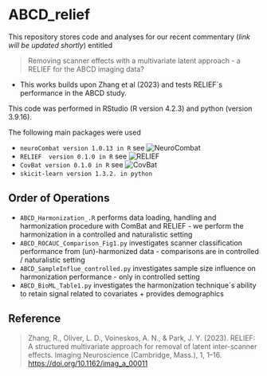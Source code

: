 # ABCD_relief

This repository stores code and analyses for our recent commentary (*link will be updated shortly*) entitled 

> Removing scanner effects with a multivariate latent approach - a RELIEF for the ABCD imaging data? 

* This works builds upon Zhang et al (2023) and tests RELIEF´s performance in the ABCD study. 


This code was performed in RStudio (R version 4.2.3) and python (version 3.9.16). 

The following main packages were used
- `neuroCombat version 1.0.13 in R` see ![NeuroCombat](https://github.com/Jfortin1/neuroCombat_Rpackage)
- `RELIEF  version 0.1.0 in R` see ![RELIEF](https://github.com/junjypark/RELIEF)
- `CovBat version 0.1.0 in R` see ![CovBat](https://github.com/andy1764/CovBat_Harmonization)
- `skicit-learn version 1.3.2. in python`


## Order of Operations

- `ABCD_Harmonization_.R` performs data loading, handling and harmonization procedure with ComBat and RELIEF - we perform the harmonization in a controlled and naturalistic setting 
- `ABCD_ROCAUC_Comparison_Fig1.py` investigates scanner classification performance from (un)-harmonized data - comparisons are in controlled / naturalistic setting
- `ABCD_SampleInflue_controlled.py` investigates sample size influence on harmonization performance - only in controlled setting
- `ABCD_BioML_Table1.py` investigates the harmonization technique´s ability to retain signal related to covariates + provides demographics



## Reference 

> Zhang, R., Oliver, L. D., Voineskos, A. N., & Park, J. Y. (2023). RELIEF: A structured multivariate approach for removal of latent inter-scanner effects. Imaging Neuroscience (Cambridge, Mass.), 1, 1–16. https://doi.org/10.1162/imag_a_00011
